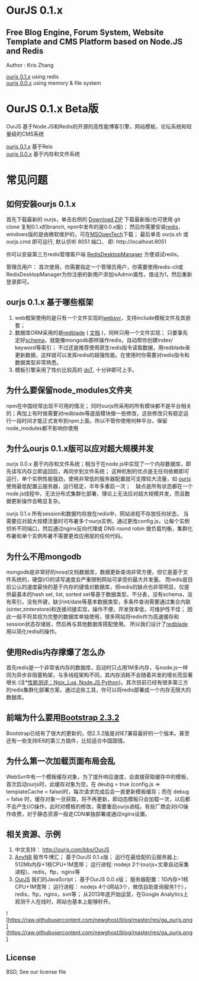 OurJS 0.1.x
====

Free Blog Engine, Forum System, Website Template and CMS Platform based on Node.JS and Redis
----

Author : Kris Zhang

[ourjs 0.1.x](https://github.com/newghost/ourjs/tree/0.1.x) using redis  
[ourjs 0.0.x](https://github.com/newghost/ourjs/tree/0.0.x) using memory & file system



OurJS 0.1.x Beta版
====

OurJS 基于Node.JS和Redis的开源的高性能博客引擎，网站模板，论坛系统和轻量级的CMS系统

[ourjs 0.1.x](https://github.com/newghost/ourjs/tree/0.1.x) 基于Reis  
[ourjs 0.0.x](https://github.com/newghost/ourjs/tree/0.0.x) 基于内存和文件系统


常见问题
====




如何安装ourjs 0.1.x
----

首先下载最新的 ourjs，单击右侧的 [Download ZIP](https://github.com/newghost/ourjs/archive/0.1.x.zip) 下载最新版(也可使用 git clone 复制0.1.x的branch, npm中发布的是0.0.x版)； 然后你需要安装[redis](http://redis.io)，windows版的是由微软维护的，可在[MSOpenTech](https://github.com/MSOpenTech/redis)下载； 最后单击 ourjs.sh 或 ourjs.cmd 即可运行, 默认侦听 8051 端口， 即: http://localhost:8051
  
  
你可以安装第三方redis管理客户端 [RedisDesktopManager](http://redisdesktop.com/) 方便调试redis。
  

管理员用户： 首次使用，你需要指定一个管理员用户，你需要使用redis-cli或RedisDesktopManager为你注册的新用户添加isAdmin属性，值设为1，然后重新登录即可。


ourjs 0.1.x 基于哪些框架
----

1. web框架使用的是只有一个文件实现的[websvr](https://github.com/newghost/websvr)，支持include模板文件及其嵌套；
2. 数据库ORM采用的是[redblade](https://github.com/newghost/redblade) ( [文档](http://redblade.ourjs.com/) )，同样只用一个文件实现； 只要事先定好[schema](https://github.com/newghost/ourjs/tree/0.1.x/schema)，就能像mongodb那样操作redis，自动帮你创建index/ keyword等索引； 不过还是推荐使用原生redis指令读取数据，用redblade来更新数据，这样就可以发挥redis的超强性能。在使用时你需要对redis指令和数据类型非常熟悉。  
3. 模板引擎采用了性价比较高的 [doT](http://olado.github.io/doT/), 十分钟即可上手。


为什么要保留node_modules文件夹
----

npm在中国经常出现不可用的情况； 同时ourjs所采用的所有模块都不是平台相关的；再加上有时侯需要对redblade等底层模块做一些修改，这些修改只有稳定运行一段时间才能正式发布到npm上面。所以不管你使用何种平台，保留node_modules都不影响你使用



为什么ourjs 0.1.x版可以应对超大规模并发
----

ourjs 0.0.x 基于内存和文件系统；相当于在node.js中实现了一个内存数据库，即先读写内存立即返回后，再同步到文件系统； 这种机制的优点是无任何依赖即可运行，单个实例性能强劲，使用非常低的服务器配置就可支撑较大流量，如 [ourjs](ourjs.com)使用最低配置云服务器，运行稳定，半年多重启一次；　缺点是所有状态都在一个node.js线程中，无法分布式集群化部署，理论上无法应对超大规模并发，而且数据更新操作会略显复杂。

ourjs 0.1.x 所有session和数据均存放在redis中，网站进程不存放任何状态， 当需要应对超大规模流量时可布暑多个ourjs实例，通过更改config.js，让每个实例侦听不同端口，然后通过nginx反向代理或 DNS round robin 做负载均衡，集群化布暑和单个实例布暑不需要更改应用层的任何代码。


为什么不用mongodb
----

mongodb是非常好的nosql文档数据库，数据更新查询非常方便，但它是基于文件系统的，硬盘I/O的读写速度会严重限制网站可承受的最大并发量。
而redis是目前公认的速度最快的基于内存的键值对数据库，但redis的缺点也非常明显，仅提供最基本的hash set, list, sorted set等基于数据类型，不分表，没有schema，没有索引，没有外键，缺少int/date等基本数据类型，多条件查询需要通过集合内联(sinter,zinterstore)和连接间接实现，操作不便，开发效率低，可维护性不佳； 因此一般不将其视为完整的数据库单独使用，很多网站将redis作为高速缓存和session状态存储层，然后再与其他数据库搭配使用。 所以我们设计了[redblade](https://github.com/newghost/redblade)用以简化redis的操作。


使用Redis内存撑爆了怎么办
----

首先redis是一个非常省内存的数据库，启动时只占用1M多内存，与node.js一样同为异步非阻塞构架，与多线程架构不同，其内存消耗不会随着并发的增长而显著增长 (注*[性能测评：Ngix_Lua, Node.JS Python](http://ourjs.com/detail/52954f16f45056c314000001))。其次目前已经有很多第三方的redis集群化部署方案，通过这些工具，你可以将redis部署成一个内存无限大的数据库。 



前端为什么要用[Bootstrap 2.3.2](http://getbootstrap.com/2.3.2/)
----

Bootstrap已经有了很大的更新的，但2.3.2版是对IE7兼容最好的一个版本。甚至还有一些支持IE6的第三方插件，比较适合中国国情。


为什么第一次加载页面布局会乱
----

WebSvr中有一个模板缓存对象，为了提升响应速度，会直接获取缓存中的模板，首次启动ourjs时，此缓存对象为空。在 deubg = true (config.js => templateCache = false)时，每次请求完成后会一直更新模板缓存；而在 debug = false 时，缓存对象一旦获取，将不再更新，即动态模板只会加载一次，以后都不会产生I/O操作，此时对模板的修改，需要重启ourjs进程。有些厂商会对I/O操作收费，对于静态资源一般走CDN单独部署或通过nginx设置。




相关资源、示例
----

1. 中文支持： http://ourjs.com/bbs/OurJS
2. [AnyNB](http://anynb.com) 股市牛博汇； 基于OurJS 0.1.x版； 运行在最低配的云服务器上: 512Mb内存+1核CPU+1M宽带； 运行进程: nodejs 2个(ourjs+文章自动采集进程)，redis，ftp，nginx等
3. [OurJS](http://ourjs.com) 我们的JavaScript； 基于OurJS 0.0.x版； 服务器配置：1G内存+1核CPU+1M宽带； 运行进程： nodejs 4个(网站3个，微信自助查询服务1个），redis，ftp，nginx，svn等； 从2013年底开始运营，在Google Analytics上观测千人在线时，网站也基本上能够秒开。

![https://raw.githubusercontent.com/newghost/blog/master/res/ga_ourjs.png](https://raw.githubusercontent.com/newghost/blog/master/res/ga_ourjs.png)


License
----

BSD, See our license file
